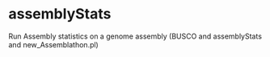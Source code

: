 # assemblyStats
Run Assembly statistics on a genome assembly (BUSCO and assemblyStats and new_Assemblathon.pl)
